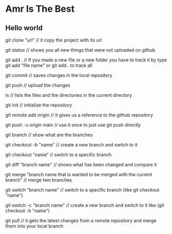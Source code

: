 # Amr Is The Best

## Hello world

git clone "url" // it copy the project with its url

git status // shows you all new things that were not uploaded on github

git add . // if you made a new file or a new folder you have to track it by type git add "file name" or git add . to track all

git commit // saves changes in the local repository

git push // upload the changes

ls // lists the files and the directories in the current directory

git init // initialize the repository

git remote add origin // it gives us a reference to the github repository

git push -u origin main // use it once to just use git push directly

git branch // show what are the branches

git checkout -b "name" // create a new branch and switch to it

git checkout "name" // switch to a specific branch

git diff "branch name" // shows what has been changed and compare it

git merge "branch name that is wanted to be merged with the current branch" // merge two branches 

git switch "branch name" // switch to a specific branch (like git checkout "name")

git switch -c "branch name" // create a new branch and switch to it like (git checkout -b "name")

git pull // it gets the latest changes from a remote repository and merge them into your local branch